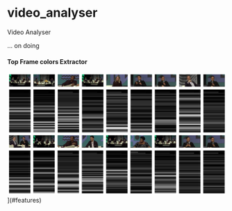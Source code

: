 # video_analyser
Video Analyser

... on doing

#### Top Frame colors Extractor 
 

![Editor Screen](https://raw.githubusercontent.com/maranemil/video_analyser/master/screens/top_colors_frames.png)](#features)
